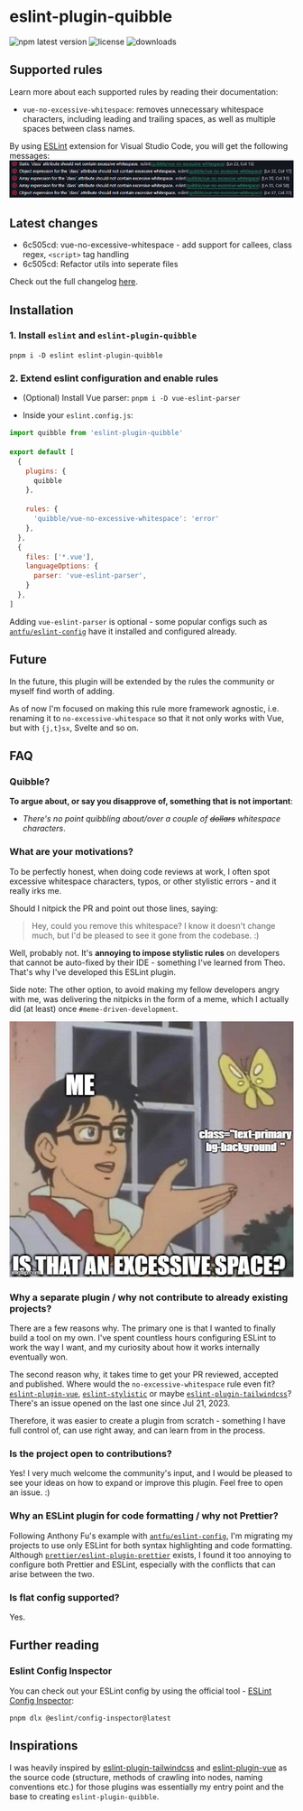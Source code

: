 # eslint-plugin-quibble

![npm latest version](https://img.shields.io/npm/v/eslint-plugin-quibble?style=for-the-badge) ![license](https://img.shields.io/npm/l/eslint-plugin-quibble?style=for-the-badge) ![downloads](https://img.shields.io/npm/dt/eslint-plugin-quibble?style=for-the-badge)

## Supported rules

Learn more about each supported rules by reading their documentation:

- `vue-no-excessive-whitespace`: removes unnecessary whitespace characters, including leading and trailing spaces, as well as multiple spaces between class names.

By using [ESLint](https://marketplace.visualstudio.com/items?itemName=dbaeumer.vscode-eslint) extension for Visual Studio Code, you will get the following messages:
![errors](.github/output.png)

## Latest changes

- 6c505cd: vue-no-excessive-whitespace - add support for callees, class regex, `<script>` tag handling
- 6c505cd: Refactor utils into seperate files

Check out the full changelog [here](CHANGELOG.md).

## Installation

### 1. Install `eslint` and `eslint-plugin-quibble`

```
pnpm i -D eslint eslint-plugin-quibble
```

### 2. Extend eslint configuration and enable rules

- (Optional) Install Vue parser: `pnpm i -D vue-eslint-parser`

- Inside your `eslint.config.js`:

```js
import quibble from 'eslint-plugin-quibble'

export default [
  {
    plugins: {
      quibble
    },

    rules: {
      'quibble/vue-no-excessive-whitespace': 'error'
    },
  },
  {
    files: ['*.vue'],
    languageOptions: {
      parser: 'vue-eslint-parser',
    }
  },
]
```

Adding `vue-eslint-parser` is optional - some popular configs such as [`antfu/eslint-config`](https://github.com/antfu/eslint-config) have it installed and configured already.

## Future

In the future, this plugin will be extended by the rules the community or myself find worth of adding.

As of now I'm focused on making this rule more framework agnostic, i.e. renaming it to `no-excessive-whitespace` so that it not only works with Vue, but with `{j,t}sx`, Svelte and so on.

## FAQ

### Quibble?

**To argue about, or say you disapprove of, something that is not important**:

- _There's no point quibbling about/over a couple of ~~dollars~~ whitespace characters_.

### What are your motivations?

To be perfectly honest, when doing code reviews at work, I often spot excessive whitespace characters, typos, or other stylistic errors - and it really irks me.

Should I nitpick the PR and point out those lines, saying:

> Hey, could you remove this whitespace? I know it doesn't change much, but I'd be pleased to see it gone from the codebase. :)

Well, probably not. It's **annoying to impose stylistic rules** on developers that cannot be auto-fixed by their IDE - something I've learned from Theo. That's why I've developed this ESLint plugin.

Side note: The other option, to avoid making my fellow developers angry with me, was delivering the nitpicks in the form of a meme, which I actually did (at least) once `#meme-driven-development`.

![missing-space](.github/excessive-space.jpg)

### Why a separate plugin / why not contribute to already existing projects?

There are a few reasons why. The primary one is that I wanted to finally build a tool on my own. I've spent countless hours configuring ESLint to work the way I want, and my curiosity about how it works internally eventually won.

The second reason why, it takes time to get your PR reviewed, accepted and published. Where would the `no-excessive-whitespace` rule even fit? [`eslint-plugin-vue`](https://github.com/vuejs/eslint-plugin-vue), [`eslint-stylistic`](https://github.com/eslint-stylistic/eslint-stylistic) or maybe [`eslint-plugin-tailwindcss`](https://github.com/francoismassart/eslint-plugin-tailwindcss/tree/master)? There's an issue opened on the last one since Jul 21, 2023.

Therefore, it was easier to create a plugin from scratch - something I have full control of, can use right away, and can learn from in the process.

### Is the project open to contributions?

Yes! I very much welcome the community's input, and I would be pleased to see your ideas on how to expand or improve this plugin. Feel free to open an issue. :)

### Why an ESLint plugin for code formatting / why not Prettier?

Following Anthony Fu's example with [`antfu/eslint-config`](https://github.com/antfu/eslint-config), I'm migrating my projects to use only ESLint for both syntax highlighting and code formatting. Although [`prettier/eslint-plugin-prettier`](https://github.com/prettier/eslint-plugin-prettier) exists, I found it too annoying to configure both Prettier and ESLint, especially with the conflicts that can arise between the two.

### Is flat config supported?

Yes.

## Further reading

### Eslint Config Inspector

You can check out your ESLint config by using the official tool - [ESLint Config Inspector](https://github.com/eslint/config-inspector):

```
pnpm dlx @eslint/config-inspector@latest
```

## Inspirations

I was heavily inspired by [eslint-plugin-tailwindcss](https://github.com/francoismassart/eslint-plugin-tailwindcss/tree/master) and [eslint-plugin-vue](https://github.com/vuejs/eslint-plugin-vue) as the source code (structure, methods of crawling into nodes, naming conventions etc.) for those plugins was essentially my entry point and the base to creating `eslint-plugin-quibble`.
